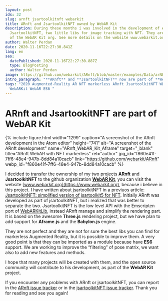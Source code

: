 ```yaml
---
layout: post
idx: 32
slug: arnft jsartoolkitnft webarkit
title: ARnft and JsartoolkitNFT owned by WebAR Kit
description: During these months i was involved in the development of ARnft and
  JsartoolkitNFT, two little libs for image tracking with NFT. They are now part
  of the WebAR Kit org. See more details on the website www.webarkit.org.
author: Walter Perdan
date: 2020-11-16T22:27:30.841Z
lang: en
seo:
  datePublished: 2020-11-16T22:27:30.887Z
  type: BlogPosting
  author: Walter Perdan
image: https://github.com/webarkit/ARnft/blob/master/examples/Data/arNFT-logo.gif
intro_paragraph: "**ARnft** and **JsartoolkitNFT** now are part of **WebAR Kit** !!"
tags: "2020 Augmented-Reality AR NFT markerless ARnft JsartoolkitNFT WEbARKitLib
  WebARKit WebAR ES6 "
---
```

# ARnft and JsartookitNFT are part of WebAR Kit

{% include figure.html width="1299" caption="A screenshot of the ARnft development in the Atom editor" height="741" alt="A screenshot of the ARnft development" name="ARnft_WebAR_Kit_Aframe" target="_blank" title="ARnft WebAR with NFT markerless" rel="author" jpg_id="f860e41f-7ff6-48e4-947b-8dd84a10cacb" link="https://github.com/webarkit/ARnft" webp_id="f860e41f-7ff6-48e4-947b-8dd84a10cacb" %}

I decided to transfer the ownership of my two projects **ARnft** and **JsartoolkitNFT** to the github organization **[WebAR Kit](https://github.com/webarkit)**, you can visit the website [www.webarkit.org](https://www.webarkit.org), because i believe in this project. I have written about jsartoolkitNFT in a previuos article: [JsartoolkitNFT: simplified version of jsartoolkit5 for NFT](https://www.kalwaltart.com/blog/2020/04/14/jsartoolkitnft-light-jsartoolkit5-for-nft/). Initially ARnft was developed as part of jsartoolkitNFT, but i realized that was better to separate the two. JsartoolkitNFT is the low level API with the Emscripten port of [WebARKitLib](https://github.com/webarkit/WebARKitLib), instead ARnft manage and simplify the rendering part. It is based on the awesome **Three.js** rendering project, but we have plan to add support for **Aframe.js** and the **Babylon.js** engine.

They are not perfect and they are not for sure the best libs you can find for markerless Augmented Reality, but it is possible to improve them. A very good point is that they can be imported as a module because have **ES6** support. We are working to improve the “filtering” of pose matrix, we want also to add new features and methods.

I hope that many projects will be created with them, and the open source community will contribute to his development, as part of the **WebAR Kit** project.

If you encounter any problems with ARnft or jsartoolkitNFT, you can report in the [ARnft issue tracker](https://github.com/webarkit/ARnft/issues) or in the [jsartoolkitNFT issue tracker](https://github.com/webarkit/jsartoolkitNFT/issues). Thank you for reading and see you again!